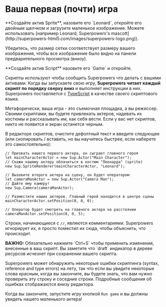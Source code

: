 # Ваша первая (почти) игра

<div class="action">
  <p>**Создайте актив Sprite**, назовите его `Leonard`, откройте его двойным щелчком и загрузите маленькое изображение.  
  Можете использовать [например Leonard, Superpowers's mascott](http://superpowers-html5.com/images/superpowers-logo.png)).</p>
</div>

Убедитесь, что размер сетки соответствует размеру вашего изображения, чтобы все изображение было видно на панели предварительного просмотра (внизу).

<div class="action">
  <p>**Создайте актив Script** назовите его `Game` и откройте.
</div>

Скрипты используют чтобы сообщить Superpowers что делать с вашими активами.
Когда вы запускаете свою игру, **Superpowers читает каждый скрипт по порядку сверху вниз**
и выполняет инструкции в них.
Superpowers поставляется с <a href="http://www.typescriptlang.org/" target="_blank">TypeScript</a> в качестве своего скриптового языка.

Метафорически, ваша игра - это съемочная площадка, а вы режиссер. Своими скриптами, вы будете привлекать актеров, надевать их костюмы и рассказывать им, как себя вести. Если у вас нет скриптов, никто не появится и экран останется черным.

<div class="action">
  <p>В редакторе скриптов, очистите дефолтный текст и введите следующее (или скопировать / вставить, но вы научитесь быстрее, если наберете это самостоятельно):
</div>

```
// Призвать нашего первого актера, он сыграет главного героя
let mainCharacterActor = new Sup.Actor("Main Character");
// Скажи нашему актеру облачиться в костюм "Леонарда" (sprite)
new Sup.SpriteRenderer(mainCharacterActor, "Leonard");

// Вызовите второго актера на сцену, он будет оператором
let cameraManActor = new Sup.Actor("Camera Man");
// Дайте ему камеру!
new Sup.Camera(cameraManActor);

// Разместите наших актеров. Главный герой находится в центре сцены
mainCharacterActor.setPosition(0, 0, 0);

// Оператор будет смотреть на главного актера на расстоянии
cameraManActor.setPosition(0, 0, 5);
```

Строки, начинающиеся с `//`, являются комментариями. Superpowers игнорирует их, я просто поместил их сюда, чтобы объяснить, что происходит.

<div class="note">
  <p><b>ВАЖНО:</b> Обязательно нажмите `Ctrl+S` чтобы применить изменения, внесенные в ваш скрипт. Вы заметите что `draft` индикатор в дереве ресурсов исчезнет при сохранении вашего скрипта.</p>
</div>

Superpowers может обнаружить некоторые ошибки скриптинга (syntax, reference and type errors) на лету, так что если вы увидите некоторые слова красным, когда вы закончите, вы будете знать, что вам нужно проверить эту строку и соседние строки. Подробные сообщения об ошибках отображаются внизу редактора.

Когда вы закончите, запустите игру кнопкой `Run game` и вы должны увидеть нашего маленького актера!
